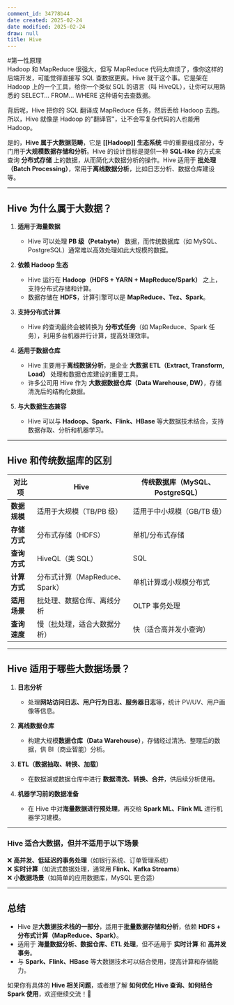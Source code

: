 ```yaml
---
comment_id: 34778b44
date created: 2025-02-24
date modified: 2025-02-24
draw: null
title: Hive
---
```

#第一性原理  
Hadoop 和 MapReduce 很强大，但写 MapReduce 代码太麻烦了，像你这样的后端开发，可能觉得直接写 SQL 查数据更爽。Hive 就干这个事。它是架在 Hadoop 上的一个工具，给你一个类似 SQL 的语言（叫 HiveQL），让你可以用熟悉的 SELECT... FROM... WHERE 这种语句去查数据。

背后呢，Hive 把你的 SQL 翻译成 MapReduce 任务，然后丢给 Hadoop 去跑。所以，Hive 就像是 Hadoop 的"翻译官"，让不会写复杂代码的人也能用 Hadoop。

是的，**Hive 属于大数据范畴**，它是 **[[Hadoop]] 生态系统** 中的重要组成部分，专门用于**大规模数据存储和分析**。Hive 的设计目标是提供一种 **SQL-like** 的方式来查询 **分布式存储** 上的数据，从而简化大数据分析的操作。Hive 适用于 **批处理（Batch Processing）**，常用于**离线数据分析**，比如日志分析、数据仓库建设等。

---

## **Hive 为什么属于大数据？**

1. **适用于海量数据**
    - Hive 可以处理 **PB 级（Petabyte）** 数据，而传统数据库（如 MySQL、PostgreSQL）通常难以高效处理如此大规模的数据。
2. **依赖 Hadoop 生态**
    - Hive 运行在 **Hadoop（HDFS + YARN + MapReduce/Spark）** 之上，支持分布式存储和计算。
    - 数据存储在 **HDFS**，计算引擎可以是 **MapReduce、Tez、Spark**。
3. **支持分布式计算**
    
    - Hive 的查询最终会被转换为 **分布式任务**（如 MapReduce、Spark 任务），利用多台机器并行计算，提高处理效率。
4. **适用于数据仓库**
    
    - Hive 主要用于**离线数据分析**，是企业 **大数据 ETL（Extract, Transform, Load）** 处理和数据仓库建设的重要工具。
    - 许多公司用 Hive 作为 **大数据数据仓库（Data Warehouse, DW）**，存储清洗后的结构化数据。
5. **与大数据生态兼容**
    
    - Hive 可以与 **Hadoop、Spark、Flink、HBase** 等大数据技术结合，支持数据存取、分析和机器学习。

---

## **Hive 和传统数据库的区别**

|对比项|Hive|传统数据库（MySQL、PostgreSQL）|
|---|---|---|
|**数据规模**|适用于大规模（TB/PB 级）|适用于中小规模（GB/TB 级）|
|**存储方式**|分布式存储（HDFS）|单机/分布式存储|
|**查询方式**|HiveQL（类 SQL）|SQL|
|**计算方式**|分布式计算（MapReduce、Spark）|单机计算或小规模分布式|
|**适用场景**|批处理、数据仓库、离线分析|OLTP 事务处理|
|**查询速度**|慢（批处理，适合大数据分析）|快（适合高并发小查询）|

---

## **Hive 适用于哪些大数据场景？**

1. **日志分析**
    
    - 处理**网站访问日志、用户行为日志、服务器日志**等，统计 PV/UV、用户画像等信息。
2. **离线数据仓库**
    
    - 构建大规模**数据仓库（Data Warehouse）**，存储经过清洗、整理后的数据，供 BI（商业智能）分析。
3. **ETL（数据抽取、转换、加载）**
    
    - 在数据湖或数据仓库中进行 **数据清洗、转换、合并**，供后续分析使用。
4. **机器学习前的数据准备**
    
    - 在 Hive 中对**海量数据进行预处理**，再交给 **Spark ML、Flink ML** 进行机器学习建模。

---

### **Hive 适合大数据，但并不适用于以下场景**

❌ **高并发、低延迟的事务处理**（如银行系统、订单管理系统）  
❌ **实时计算**（如流式数据处理，通常用 **Flink、Kafka Streams**）  
❌ **小数据场景**（如简单的应用数据库，MySQL 更合适）

---

## **总结**

- Hive 是**大数据技术栈的一部分**，适用于**批量数据存储和分析**，依赖 **HDFS + 分布式计算（MapReduce、Spark）**。
- 适用于 **海量数据分析、数据仓库、ETL 处理**，但不适用于 **实时计算** 和 **高并发事务**。
- 与 **Spark、Flink、HBase** 等大数据技术可以结合使用，提高计算和存储能力。

如果你有具体的 **Hive 相关问题**，或者想了解 **如何优化 Hive 查询、如何结合 Spark 使用**，欢迎继续交流！🚀
